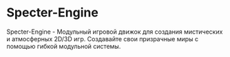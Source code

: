 # Specter-Engine
 Specter-Engine - Модульный игровой движок для создания мистических и атмосферных 2D/3D игр.  Создавайте свои призрачные миры с помощью гибкой модульной системы.
